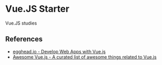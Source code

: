 # Vue.JS Starter
Vue.JS studies
## References
- [egghead.io - Develop Web Apps with Vue.js](https://egghead.io/courses/develop-web-apps-with-vue-js)
- [Awesome Vue.js - A curated list of awesome things related to Vue.js](https://github.com/vuejs/awesome-vue)
